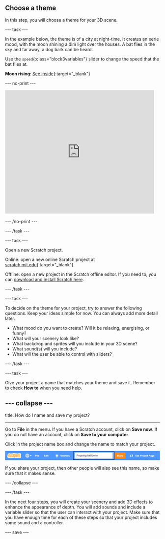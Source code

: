 ## Choose a theme

In this step, you will choose a theme for your 3D scene.

--- task ---

In the example below, the theme is of a city at night-time. It creates an eerie mood, with the moon shining a dim light over the houses. A bat flies in the sky and far away, a dog bark can be heard. 

Use the `speed`{:class="block3variables"} slider to change the speed that the bat flies at. 

**Moon rising**: [See inside](https://scratch.mit.edu/projects/445119855/editor){:target="_blank"}

--- no-print ---

<div class="scratch-preview">
  <iframe src="https://scratch.mit.edu/projects/445119855/embed" allowtransparency="true" width="485" height="402" frameborder="0" scrolling="no" allowfullscreen></iframe>
</div>

--- /no-print ---

--- /task ---

--- task ---

Open a new Scratch project.

Online: open a new online Scratch project at [scratch.mit.edu](https://scratch.mit.edu/projects/editor){:target="_blank"}.

Offline: open a new project in the Scratch offline editor. If you need to, you can [download and install Scratch here](https://scratch.mit.edu/download).

--- /task ---

--- task ---

To decide on the theme for your project, try to answer the following questions. Keep your ideas simple for now. You can always add more detail later.
+ What mood do you want to create? Will it be relaxing, energising, or funny?
+ What will your scenery look like?
+ What backdrop and sprites will you include in your 3D scene?
+ What sound(s) will you include?
+ What will the user be able to control with sliders?

--- /task ---

--- task ---

Give your project a name that matches your theme and save it. Remember to check **How to** when you need help.

--- collapse ---
---

title: How do I name and save my project?

---

Go to **File** in the menu. If you have a Scratch account, click on **Save now**. If you do not have an account, click on **Save to your computer**.

Click in the project name box and change the name to match your project. 

![Project name highlighted](images/change-project-name.png)

If you share your project, then other people will also see this name, so make sure that it makes sense. 

--- /collapse --- 

--- /task ---

In the next four steps, you will create your scenery and add 3D effects to enhance the appearance of depth. You will add sounds and include a variable slider so that the user can interact with your project. Make sure that you have enough time for each of these steps so that your project includes some sound and a controller.

--- save ---
